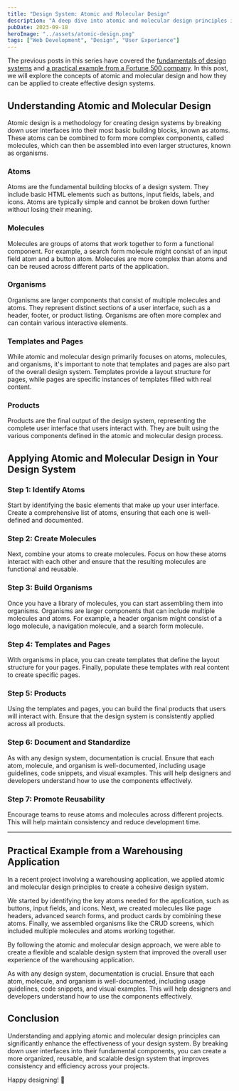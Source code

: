 ```yaml
---
title: "Design System: Atomic and Molecular Design"
description: "A deep dive into atomic and molecular design principles in design systems."
pubDate: 2023-09-18
heroImage: "../assets/atomic-design.png"
tags: ["Web Development", "Design", "User Experience"]
---
```


The previous posts in this series have covered the [fundamentals of design systems](../design-system-1) and [a practical example from a Fortune 500 company](../design-system-2). In this post, we will explore the concepts of atomic and molecular design and how they can be applied to create effective design systems.


## Understanding Atomic and Molecular Design

Atomic design is a methodology for creating design systems by breaking down user interfaces into their most basic building blocks, known as atoms. These atoms can be combined to form more complex components, called molecules, which can then be assembled into even larger structures, known as organisms.

### Atoms

Atoms are the fundamental building blocks of a design system. They include basic HTML elements such as buttons, input fields, labels, and icons. Atoms are typically simple and cannot be broken down further without losing their meaning.

### Molecules

Molecules are groups of atoms that work together to form a functional component. For example, a search form molecule might consist of an input field atom and a button atom. Molecules are more complex than atoms and can be reused across different parts of the application.

### Organisms

Organisms are larger components that consist of multiple molecules and atoms. They represent distinct sections of a user interface, such as a header, footer, or product listing. Organisms are often more complex and can contain various interactive elements.

### Templates and Pages

While atomic and molecular design primarily focuses on atoms, molecules, and organisms, it's important to note that templates and pages are also part of the overall design system. Templates provide a layout structure for pages, while pages are specific instances of templates filled with real content.

### Products

Products are the final output of the design system, representing the complete user interface that users interact with. They are built using the various components defined in the atomic and molecular design process.

## Applying Atomic and Molecular Design in Your Design System

### Step 1: Identify Atoms

Start by identifying the basic elements that make up your user interface. Create a comprehensive list of atoms, ensuring that each one is well-defined and documented.

### Step 2: Create Molecules

Next, combine your atoms to create molecules. Focus on how these atoms interact with each other and ensure that the resulting molecules are functional and reusable.

### Step 3: Build Organisms

Once you have a library of molecules, you can start assembling them into organisms. Organisms are larger components that can include multiple molecules and atoms. For example, a header organism might consist of a logo molecule, a navigation molecule, and a search form molecule.

### Step 4: Templates and Pages

With organisms in place, you can create templates that define the layout structure for your pages. Finally, populate these templates with real content to create specific pages.

### Step 5: Products

Using the templates and pages, you can build the final products that users will interact with. Ensure that the design system is consistently applied across all products.

### Step 6: Document and Standardize

As with any design system, documentation is crucial. Ensure that each atom, molecule, and organism is well-documented, including usage guidelines, code snippets, and visual examples. This will help designers and developers understand how to use the components effectively.

### Step 7: Promote Reusability

Encourage teams to reuse atoms and molecules across different projects. This will help maintain consistency and reduce development time.

---

## Practical Example from a Warehousing Application

In a recent project involving a warehousing application, we applied atomic and molecular design principles to create a cohesive design system.

We started by identifying the key atoms needed for the application, such as buttons, input fields, and icons. Next, we created molecules like page headers, advanced search forms, and product cards by combining these atoms. Finally, we assembled organisms like the CRUD screens, which included multiple molecules and atoms working together.

By following the atomic and molecular design approach, we were able to create a flexible and scalable design system that improved the overall user experience of the warehousing application.

As with any design system, documentation is crucial. Ensure that each atom, molecule, and organism is well-documented, including usage guidelines, code snippets, and visual examples. This will help designers and developers understand how to use the components effectively.

## Conclusion

Understanding and applying atomic and molecular design principles can significantly enhance the effectiveness of your design system. By breaking down user interfaces into their fundamental components, you can create a more organized, reusable, and scalable design system that improves consistency and efficiency across your projects.

Happy designing! 🎨